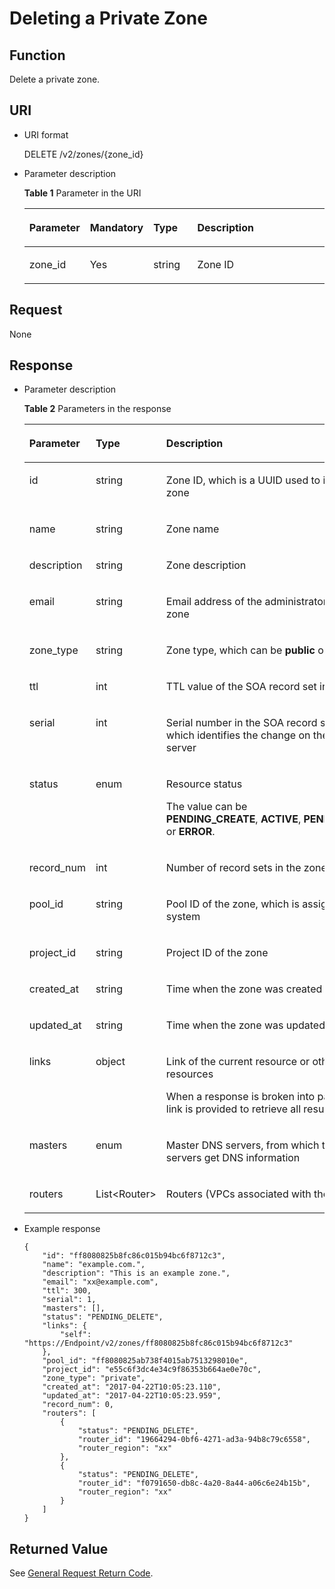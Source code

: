 # Deleting a Private Zone<a name="EN-US_TOPIC_0057311030"></a>

## Function<a name="section2763065016101"></a>

Delete a private zone.

## URI<a name="section53701671161015"></a>

-   URI format

    DELETE /v2/zones/\{zone\_id\}

-   Parameter description

    **Table  1**  Parameter in the URI

    <a name="table56746773172616"></a><table><thead align="left"><tr id="row12848229172616"><th class="cellrowborder" valign="top" width="15.46%" id="mcps1.2.5.1.1"><p id="p44975878172616"><a name="p44975878172616"></a><a name="p44975878172616"></a><strong id="b162774213314533"><a name="b162774213314533"></a><a name="b162774213314533"></a>Parameter</strong></p>
    </th>
    <th class="cellrowborder" valign="top" width="17.530000000000005%" id="mcps1.2.5.1.2"><p id="p46443918172616"><a name="p46443918172616"></a><a name="p46443918172616"></a><strong id="b593421527191713"><a name="b593421527191713"></a><a name="b593421527191713"></a>Mandatory</strong></p>
    </th>
    <th class="cellrowborder" valign="top" width="15.46%" id="mcps1.2.5.1.3"><p id="p1368350172616"><a name="p1368350172616"></a><a name="p1368350172616"></a><strong id="b84235270619112"><a name="b84235270619112"></a><a name="b84235270619112"></a>Type</strong></p>
    </th>
    <th class="cellrowborder" valign="top" width="51.550000000000004%" id="mcps1.2.5.1.4"><p id="p24157908172616"><a name="p24157908172616"></a><a name="p24157908172616"></a><strong id="b842352706112423"><a name="b842352706112423"></a><a name="b842352706112423"></a>Description</strong></p>
    </th>
    </tr>
    </thead>
    <tbody><tr id="row39993297172616"><td class="cellrowborder" valign="top" width="15.46%" headers="mcps1.2.5.1.1 "><p id="p43071797172616"><a name="p43071797172616"></a><a name="p43071797172616"></a>zone_id</p>
    </td>
    <td class="cellrowborder" valign="top" width="17.530000000000005%" headers="mcps1.2.5.1.2 "><p id="p26647585172616"><a name="p26647585172616"></a><a name="p26647585172616"></a>Yes</p>
    </td>
    <td class="cellrowborder" valign="top" width="15.46%" headers="mcps1.2.5.1.3 "><p id="p21075379172616"><a name="p21075379172616"></a><a name="p21075379172616"></a>string</p>
    </td>
    <td class="cellrowborder" valign="top" width="51.550000000000004%" headers="mcps1.2.5.1.4 "><p id="p4976396172616"><a name="p4976396172616"></a><a name="p4976396172616"></a>Zone ID</p>
    </td>
    </tr>
    </tbody>
    </table>


## Request<a name="section44958995161021"></a>

None

## Response<a name="section40090803161031"></a>

-   Parameter description

    **Table  2**  Parameters in the response

    <a name="table28510837181412"></a><table><thead align="left"><tr id="en-us_topic_0057311028_row29441359123415"><th class="cellrowborder" valign="top" width="18.38%" id="mcps1.2.4.1.1"><p id="en-us_topic_0057311028_p35939865123415"><a name="en-us_topic_0057311028_p35939865123415"></a><a name="en-us_topic_0057311028_p35939865123415"></a><strong id="en-us_topic_0057311028_b162774213314533"><a name="en-us_topic_0057311028_b162774213314533"></a><a name="en-us_topic_0057311028_b162774213314533"></a>Parameter</strong></p>
    </th>
    <th class="cellrowborder" valign="top" width="17.64%" id="mcps1.2.4.1.2"><p id="en-us_topic_0057311028_p25447972123415"><a name="en-us_topic_0057311028_p25447972123415"></a><a name="en-us_topic_0057311028_p25447972123415"></a><strong id="en-us_topic_0057311028_b84235270619112"><a name="en-us_topic_0057311028_b84235270619112"></a><a name="en-us_topic_0057311028_b84235270619112"></a>Type</strong></p>
    </th>
    <th class="cellrowborder" valign="top" width="63.980000000000004%" id="mcps1.2.4.1.3"><p id="en-us_topic_0057311028_p48019864123415"><a name="en-us_topic_0057311028_p48019864123415"></a><a name="en-us_topic_0057311028_p48019864123415"></a><strong id="en-us_topic_0057311028_b842352706112423"><a name="en-us_topic_0057311028_b842352706112423"></a><a name="en-us_topic_0057311028_b842352706112423"></a>Description</strong></p>
    </th>
    </tr>
    </thead>
    <tbody><tr id="en-us_topic_0057311028_row64403739123415"><td class="cellrowborder" valign="top" width="18.38%" headers="mcps1.2.4.1.1 "><p id="en-us_topic_0057311028_p49320408123415"><a name="en-us_topic_0057311028_p49320408123415"></a><a name="en-us_topic_0057311028_p49320408123415"></a>id</p>
    </td>
    <td class="cellrowborder" valign="top" width="17.64%" headers="mcps1.2.4.1.2 "><p id="en-us_topic_0057311028_p35530101123415"><a name="en-us_topic_0057311028_p35530101123415"></a><a name="en-us_topic_0057311028_p35530101123415"></a>string</p>
    </td>
    <td class="cellrowborder" valign="top" width="63.980000000000004%" headers="mcps1.2.4.1.3 "><p id="en-us_topic_0057311028_p59365914123415"><a name="en-us_topic_0057311028_p59365914123415"></a><a name="en-us_topic_0057311028_p59365914123415"></a>Zone ID, which is a UUID used to identify the zone</p>
    </td>
    </tr>
    <tr id="en-us_topic_0057311028_row64531184123415"><td class="cellrowborder" valign="top" width="18.38%" headers="mcps1.2.4.1.1 "><p id="en-us_topic_0057311028_p59643381123415"><a name="en-us_topic_0057311028_p59643381123415"></a><a name="en-us_topic_0057311028_p59643381123415"></a>name</p>
    </td>
    <td class="cellrowborder" valign="top" width="17.64%" headers="mcps1.2.4.1.2 "><p id="en-us_topic_0057311028_p66384534123415"><a name="en-us_topic_0057311028_p66384534123415"></a><a name="en-us_topic_0057311028_p66384534123415"></a>string</p>
    </td>
    <td class="cellrowborder" valign="top" width="63.980000000000004%" headers="mcps1.2.4.1.3 "><p id="en-us_topic_0057311028_p8438205123415"><a name="en-us_topic_0057311028_p8438205123415"></a><a name="en-us_topic_0057311028_p8438205123415"></a>Zone name</p>
    </td>
    </tr>
    <tr id="en-us_topic_0057311028_row8834981123415"><td class="cellrowborder" valign="top" width="18.38%" headers="mcps1.2.4.1.1 "><p id="en-us_topic_0057311028_p44544845123415"><a name="en-us_topic_0057311028_p44544845123415"></a><a name="en-us_topic_0057311028_p44544845123415"></a>description</p>
    </td>
    <td class="cellrowborder" valign="top" width="17.64%" headers="mcps1.2.4.1.2 "><p id="en-us_topic_0057311028_p51362669123415"><a name="en-us_topic_0057311028_p51362669123415"></a><a name="en-us_topic_0057311028_p51362669123415"></a>string</p>
    </td>
    <td class="cellrowborder" valign="top" width="63.980000000000004%" headers="mcps1.2.4.1.3 "><p id="en-us_topic_0057311028_p66735534123415"><a name="en-us_topic_0057311028_p66735534123415"></a><a name="en-us_topic_0057311028_p66735534123415"></a>Zone description</p>
    </td>
    </tr>
    <tr id="en-us_topic_0057311028_row63748898123415"><td class="cellrowborder" valign="top" width="18.38%" headers="mcps1.2.4.1.1 "><p id="en-us_topic_0057311028_p63387127123415"><a name="en-us_topic_0057311028_p63387127123415"></a><a name="en-us_topic_0057311028_p63387127123415"></a>email</p>
    </td>
    <td class="cellrowborder" valign="top" width="17.64%" headers="mcps1.2.4.1.2 "><p id="en-us_topic_0057311028_p34083648123415"><a name="en-us_topic_0057311028_p34083648123415"></a><a name="en-us_topic_0057311028_p34083648123415"></a>string</p>
    </td>
    <td class="cellrowborder" valign="top" width="63.980000000000004%" headers="mcps1.2.4.1.3 "><p id="en-us_topic_0057311028_p9312102123415"><a name="en-us_topic_0057311028_p9312102123415"></a><a name="en-us_topic_0057311028_p9312102123415"></a>Email address of the administrator managing the zone</p>
    </td>
    </tr>
    <tr id="en-us_topic_0057311028_row16700055123415"><td class="cellrowborder" valign="top" width="18.38%" headers="mcps1.2.4.1.1 "><p id="en-us_topic_0057311028_p10527186123415"><a name="en-us_topic_0057311028_p10527186123415"></a><a name="en-us_topic_0057311028_p10527186123415"></a>zone_type</p>
    </td>
    <td class="cellrowborder" valign="top" width="17.64%" headers="mcps1.2.4.1.2 "><p id="en-us_topic_0057311028_p47395742123415"><a name="en-us_topic_0057311028_p47395742123415"></a><a name="en-us_topic_0057311028_p47395742123415"></a>string</p>
    </td>
    <td class="cellrowborder" valign="top" width="63.980000000000004%" headers="mcps1.2.4.1.3 "><p id="en-us_topic_0057311028_p13849890123415"><a name="en-us_topic_0057311028_p13849890123415"></a><a name="en-us_topic_0057311028_p13849890123415"></a>Zone type, which can be <strong id="en-us_topic_0057311028_b842352706115152"><a name="en-us_topic_0057311028_b842352706115152"></a><a name="en-us_topic_0057311028_b842352706115152"></a>public</strong> or <strong id="en-us_topic_0057311028_b842352706115156"><a name="en-us_topic_0057311028_b842352706115156"></a><a name="en-us_topic_0057311028_b842352706115156"></a>private</strong></p>
    </td>
    </tr>
    <tr id="en-us_topic_0057311028_row57540153123415"><td class="cellrowborder" valign="top" width="18.38%" headers="mcps1.2.4.1.1 "><p id="en-us_topic_0057311028_p30240837123415"><a name="en-us_topic_0057311028_p30240837123415"></a><a name="en-us_topic_0057311028_p30240837123415"></a>ttl</p>
    </td>
    <td class="cellrowborder" valign="top" width="17.64%" headers="mcps1.2.4.1.2 "><p id="en-us_topic_0057311028_p33588766123415"><a name="en-us_topic_0057311028_p33588766123415"></a><a name="en-us_topic_0057311028_p33588766123415"></a>int</p>
    </td>
    <td class="cellrowborder" valign="top" width="63.980000000000004%" headers="mcps1.2.4.1.3 "><p id="en-us_topic_0057311028_p36335531123415"><a name="en-us_topic_0057311028_p36335531123415"></a><a name="en-us_topic_0057311028_p36335531123415"></a>TTL value of the SOA record set in the zone</p>
    </td>
    </tr>
    <tr id="en-us_topic_0057311028_row58584329123415"><td class="cellrowborder" valign="top" width="18.38%" headers="mcps1.2.4.1.1 "><p id="en-us_topic_0057311028_p47710208123415"><a name="en-us_topic_0057311028_p47710208123415"></a><a name="en-us_topic_0057311028_p47710208123415"></a>serial</p>
    </td>
    <td class="cellrowborder" valign="top" width="17.64%" headers="mcps1.2.4.1.2 "><p id="en-us_topic_0057311028_p39321631123415"><a name="en-us_topic_0057311028_p39321631123415"></a><a name="en-us_topic_0057311028_p39321631123415"></a>int</p>
    </td>
    <td class="cellrowborder" valign="top" width="63.980000000000004%" headers="mcps1.2.4.1.3 "><p id="en-us_topic_0057311028_p30935567123415"><a name="en-us_topic_0057311028_p30935567123415"></a><a name="en-us_topic_0057311028_p30935567123415"></a>Serial number in the SOA record set in the zone, which identifies the change on the primary DNS server</p>
    </td>
    </tr>
    <tr id="en-us_topic_0057311028_row9984653123415"><td class="cellrowborder" valign="top" width="18.38%" headers="mcps1.2.4.1.1 "><p id="en-us_topic_0057311028_p3450553123415"><a name="en-us_topic_0057311028_p3450553123415"></a><a name="en-us_topic_0057311028_p3450553123415"></a>status</p>
    </td>
    <td class="cellrowborder" valign="top" width="17.64%" headers="mcps1.2.4.1.2 "><p id="en-us_topic_0057311028_p11059337123415"><a name="en-us_topic_0057311028_p11059337123415"></a><a name="en-us_topic_0057311028_p11059337123415"></a>enum</p>
    </td>
    <td class="cellrowborder" valign="top" width="63.980000000000004%" headers="mcps1.2.4.1.3 "><p id="en-us_topic_0057311028_p23391077123415"><a name="en-us_topic_0057311028_p23391077123415"></a><a name="en-us_topic_0057311028_p23391077123415"></a>Resource status</p>
    <p id="en-us_topic_0057311028_p9193108123415"><a name="en-us_topic_0057311028_p9193108123415"></a><a name="en-us_topic_0057311028_p9193108123415"></a>The value can be <strong id="en-us_topic_0057311028_b84235270695628"><a name="en-us_topic_0057311028_b84235270695628"></a><a name="en-us_topic_0057311028_b84235270695628"></a>PENDING_CREATE</strong>,&nbsp;<strong id="en-us_topic_0057311028_b84235270695635"><a name="en-us_topic_0057311028_b84235270695635"></a><a name="en-us_topic_0057311028_b84235270695635"></a>ACTIVE</strong>,&nbsp;<strong id="en-us_topic_0057311028_b84235270695643"><a name="en-us_topic_0057311028_b84235270695643"></a><a name="en-us_topic_0057311028_b84235270695643"></a>PENDING_DELETE</strong>, or&nbsp;<strong id="en-us_topic_0057311028_b84235270695650"><a name="en-us_topic_0057311028_b84235270695650"></a><a name="en-us_topic_0057311028_b84235270695650"></a>ERROR</strong>.</p>
    </td>
    </tr>
    <tr id="en-us_topic_0057311028_row15629110123415"><td class="cellrowborder" valign="top" width="18.38%" headers="mcps1.2.4.1.1 "><p id="en-us_topic_0057311028_p57998436123415"><a name="en-us_topic_0057311028_p57998436123415"></a><a name="en-us_topic_0057311028_p57998436123415"></a>record_num</p>
    </td>
    <td class="cellrowborder" valign="top" width="17.64%" headers="mcps1.2.4.1.2 "><p id="en-us_topic_0057311028_p252886123415"><a name="en-us_topic_0057311028_p252886123415"></a><a name="en-us_topic_0057311028_p252886123415"></a>int</p>
    </td>
    <td class="cellrowborder" valign="top" width="63.980000000000004%" headers="mcps1.2.4.1.3 "><p id="en-us_topic_0057311028_p20483829123415"><a name="en-us_topic_0057311028_p20483829123415"></a><a name="en-us_topic_0057311028_p20483829123415"></a>Number of record sets in the zone</p>
    </td>
    </tr>
    <tr id="en-us_topic_0057311028_row50136736123415"><td class="cellrowborder" valign="top" width="18.38%" headers="mcps1.2.4.1.1 "><p id="en-us_topic_0057311028_p34543853123415"><a name="en-us_topic_0057311028_p34543853123415"></a><a name="en-us_topic_0057311028_p34543853123415"></a>pool_id</p>
    </td>
    <td class="cellrowborder" valign="top" width="17.64%" headers="mcps1.2.4.1.2 "><p id="en-us_topic_0057311028_p46588698123415"><a name="en-us_topic_0057311028_p46588698123415"></a><a name="en-us_topic_0057311028_p46588698123415"></a>string</p>
    </td>
    <td class="cellrowborder" valign="top" width="63.980000000000004%" headers="mcps1.2.4.1.3 "><p id="en-us_topic_0057311028_p15588175123415"><a name="en-us_topic_0057311028_p15588175123415"></a><a name="en-us_topic_0057311028_p15588175123415"></a>Pool ID of the zone, which is assigned by the system</p>
    </td>
    </tr>
    <tr id="en-us_topic_0057311028_row6075853123415"><td class="cellrowborder" valign="top" width="18.38%" headers="mcps1.2.4.1.1 "><p id="en-us_topic_0057311028_p22382050123415"><a name="en-us_topic_0057311028_p22382050123415"></a><a name="en-us_topic_0057311028_p22382050123415"></a>project_id</p>
    </td>
    <td class="cellrowborder" valign="top" width="17.64%" headers="mcps1.2.4.1.2 "><p id="en-us_topic_0057311028_p1006739123415"><a name="en-us_topic_0057311028_p1006739123415"></a><a name="en-us_topic_0057311028_p1006739123415"></a>string</p>
    </td>
    <td class="cellrowborder" valign="top" width="63.980000000000004%" headers="mcps1.2.4.1.3 "><p id="en-us_topic_0057311028_p14437066123415"><a name="en-us_topic_0057311028_p14437066123415"></a><a name="en-us_topic_0057311028_p14437066123415"></a>Project ID of the zone</p>
    </td>
    </tr>
    <tr id="en-us_topic_0057311028_row62824730123415"><td class="cellrowborder" valign="top" width="18.38%" headers="mcps1.2.4.1.1 "><p id="en-us_topic_0057311028_p55638354123415"><a name="en-us_topic_0057311028_p55638354123415"></a><a name="en-us_topic_0057311028_p55638354123415"></a>created_at</p>
    </td>
    <td class="cellrowborder" valign="top" width="17.64%" headers="mcps1.2.4.1.2 "><p id="en-us_topic_0057311028_p10412802123415"><a name="en-us_topic_0057311028_p10412802123415"></a><a name="en-us_topic_0057311028_p10412802123415"></a>string</p>
    </td>
    <td class="cellrowborder" valign="top" width="63.980000000000004%" headers="mcps1.2.4.1.3 "><p id="en-us_topic_0057311028_p38130643123415"><a name="en-us_topic_0057311028_p38130643123415"></a><a name="en-us_topic_0057311028_p38130643123415"></a>Time when the zone was created</p>
    </td>
    </tr>
    <tr id="en-us_topic_0057311028_row7631471123415"><td class="cellrowborder" valign="top" width="18.38%" headers="mcps1.2.4.1.1 "><p id="en-us_topic_0057311028_p14169428123415"><a name="en-us_topic_0057311028_p14169428123415"></a><a name="en-us_topic_0057311028_p14169428123415"></a>updated_at</p>
    </td>
    <td class="cellrowborder" valign="top" width="17.64%" headers="mcps1.2.4.1.2 "><p id="en-us_topic_0057311028_p6873005123415"><a name="en-us_topic_0057311028_p6873005123415"></a><a name="en-us_topic_0057311028_p6873005123415"></a>string</p>
    </td>
    <td class="cellrowborder" valign="top" width="63.980000000000004%" headers="mcps1.2.4.1.3 "><p id="en-us_topic_0057311028_p19842531123415"><a name="en-us_topic_0057311028_p19842531123415"></a><a name="en-us_topic_0057311028_p19842531123415"></a>Time when the zone was updated</p>
    </td>
    </tr>
    <tr id="en-us_topic_0057311028_row44365052123415"><td class="cellrowborder" valign="top" width="18.38%" headers="mcps1.2.4.1.1 "><p id="en-us_topic_0057311028_p36799431123415"><a name="en-us_topic_0057311028_p36799431123415"></a><a name="en-us_topic_0057311028_p36799431123415"></a>links</p>
    </td>
    <td class="cellrowborder" valign="top" width="17.64%" headers="mcps1.2.4.1.2 "><p id="en-us_topic_0057311028_p27963939123415"><a name="en-us_topic_0057311028_p27963939123415"></a><a name="en-us_topic_0057311028_p27963939123415"></a>object</p>
    </td>
    <td class="cellrowborder" valign="top" width="63.980000000000004%" headers="mcps1.2.4.1.3 "><p id="en-us_topic_0057311028_p5501274116741"><a name="en-us_topic_0057311028_p5501274116741"></a><a name="en-us_topic_0057311028_p5501274116741"></a>Link of the current resource or other related resources</p>
    <p id="en-us_topic_0057311028_p50486583123415"><a name="en-us_topic_0057311028_p50486583123415"></a><a name="en-us_topic_0057311028_p50486583123415"></a>When a response is broken into pages, a <strong id="en-us_topic_0057311028_b84235270695245"><a name="en-us_topic_0057311028_b84235270695245"></a><a name="en-us_topic_0057311028_b84235270695245"></a>next</strong> link is provided to retrieve all results.</p>
    </td>
    </tr>
    <tr id="en-us_topic_0057311028_row51726070123415"><td class="cellrowborder" valign="top" width="18.38%" headers="mcps1.2.4.1.1 "><p id="en-us_topic_0057311028_p29062162123415"><a name="en-us_topic_0057311028_p29062162123415"></a><a name="en-us_topic_0057311028_p29062162123415"></a>masters</p>
    </td>
    <td class="cellrowborder" valign="top" width="17.64%" headers="mcps1.2.4.1.2 "><p id="en-us_topic_0057311028_p5224955123415"><a name="en-us_topic_0057311028_p5224955123415"></a><a name="en-us_topic_0057311028_p5224955123415"></a>enum</p>
    </td>
    <td class="cellrowborder" valign="top" width="63.980000000000004%" headers="mcps1.2.4.1.3 "><p id="en-us_topic_0057311028_p3720175814459"><a name="en-us_topic_0057311028_p3720175814459"></a><a name="en-us_topic_0057311028_p3720175814459"></a>Master DNS servers, from which the slave servers get DNS information</p>
    </td>
    </tr>
    <tr id="en-us_topic_0057311028_row50896222123415"><td class="cellrowborder" valign="top" width="18.38%" headers="mcps1.2.4.1.1 "><p id="en-us_topic_0057311028_p28953317123415"><a name="en-us_topic_0057311028_p28953317123415"></a><a name="en-us_topic_0057311028_p28953317123415"></a>routers</p>
    </td>
    <td class="cellrowborder" valign="top" width="17.64%" headers="mcps1.2.4.1.2 "><p id="en-us_topic_0057311028_p63517332123415"><a name="en-us_topic_0057311028_p63517332123415"></a><a name="en-us_topic_0057311028_p63517332123415"></a>List&lt;Router&gt;</p>
    </td>
    <td class="cellrowborder" valign="top" width="63.980000000000004%" headers="mcps1.2.4.1.3 "><p id="en-us_topic_0057311028_p44630292123415"><a name="en-us_topic_0057311028_p44630292123415"></a><a name="en-us_topic_0057311028_p44630292123415"></a>Routers (VPCs associated with the zone)</p>
    </td>
    </tr>
    </tbody>
    </table>

-   Example response

    ```
    {
        "id": "ff8080825b8fc86c015b94bc6f8712c3",
        "name": "example.com.",
        "description": "This is an example zone.",
        "email": "xx@example.com",
        "ttl": 300,
        "serial": 1,
        "masters": [],
        "status": "PENDING_DELETE",
        "links": {
            "self": "https://Endpoint/v2/zones/ff8080825b8fc86c015b94bc6f8712c3"
        },
        "pool_id": "ff8080825ab738f4015ab7513298010e",
        "project_id": "e55c6f3dc4e34c9f86353b664ae0e70c",
        "zone_type": "private",
        "created_at": "2017-04-22T10:05:23.110",
        "updated_at": "2017-04-22T10:05:23.959",
        "record_num": 0,
        "routers": [
            {
                "status": "PENDING_DELETE",
                "router_id": "19664294-0bf6-4271-ad3a-94b8c79c6558",
                "router_region": "xx"
            },
            {
                "status": "PENDING_DELETE",
                "router_id": "f0791650-db8c-4a20-8a44-a06c6e24b15b",
                "router_region": "xx"
            }
        ]
    }
    ```


## **Returned Value**<a name="section42637797161043"></a>

See  [General Request Return Code](general-request-return-code.md).

